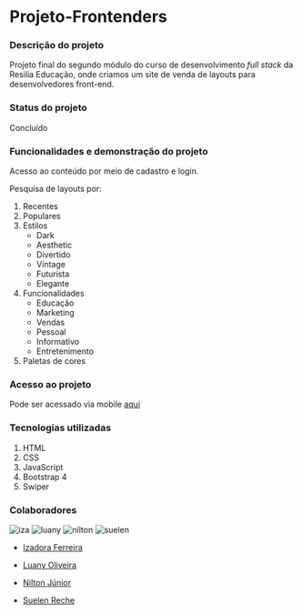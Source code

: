 # Projeto-Frontenders

### Descrição do projeto ###
Projeto final do segundo módulo do curso de desenvolvimento *full stack* da Resilia Educação, onde criamos um site de venda de layouts para desenvolvedores front-end.

### Status do projeto ###
Concluído

### Funcionalidades e demonstração do projeto ###

Acesso ao conteúdo por meio de cadastro e login.

Pesquisa de layouts por:

1. Recentes
1. Populares
1. Estilos
    * Dark
    * Aesthetic
    * Divertido
    * Vintage
    * Futurista
    * Elegante
1. Funcionalidades 
    * Educação
    * Marketing
    * Vendas
    * Pessoal
    * Informativo
    * Entretenimento
1. Paletas de cores

### Acesso ao projeto ###

Pode ser acessado via mobile [aqui](https://izadorafsantos.github.io/Projeto-Frontenders/)

### Tecnologias utilizadas ###

1. HTML
1. CSS
1. JavaScript
1. Bootstrap 4
1. Swiper

### Colaboradores ###
![iza](https://user-images.githubusercontent.com/92602538/153926997-9f5ae653-b974-4605-a8f8-7e4b1d883947.jpg)
![luany](https://user-images.githubusercontent.com/92602538/153926603-48a2f9eb-c2ff-4a65-9845-a8f9eaab2c89.jpg)
![nilton](https://user-images.githubusercontent.com/92602538/153926453-9343da27-7004-4ce7-8336-0b9e443daa4e.jpg)
![suelen](https://user-images.githubusercontent.com/92602538/153926545-cb82a8fc-12c1-46e7-bb5b-394a61810edc.jpg)

- [Izadora Ferreira](https://github.com/izadorafsantos)

- [Luany Oliveira](https://github.com/luanyoliveira16)

- [Nilton Júnior](https://github.com/NiltonCortesJr)

- [Suelen Reche](https://github.com/suelenrechebrito)





